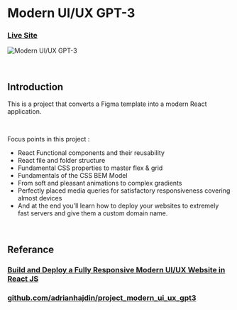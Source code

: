 # Modern UI/UX GPT-3
### [Live Site](https://project-modern-ui-ux-gpt3.netlify.app/)

![Modern UI/UX GPT-3](https://i.ibb.co/TR5LW9z/image.png)

<br/>

## Introduction
This is a project that converts a Figma template into a modern React application. 

<br/>

Focus points in this project :

- React Functional components and their reusability
- React file and folder structure
- Fundamental CSS properties to master flex & grid
- Fundamentals of the CSS BEM Model
- From soft and pleasant animations to complex gradients
- Perfectly placed media queries for satisfactory responsiveness covering almost devices
- And at the end you'll learn how to deploy your websites to extremely fast servers and give them a custom domain name.

<br/>

## Referance
### [Build and Deploy a Fully Responsive Modern UI/UX Website in React JS](https://www.youtube.com/watch?v=LMagNcngvcU)
### [github.com/adrianhajdin/project_modern_ui_ux_gpt3](https://github.com/adrianhajdin/project_modern_ui_ux_gpt3)